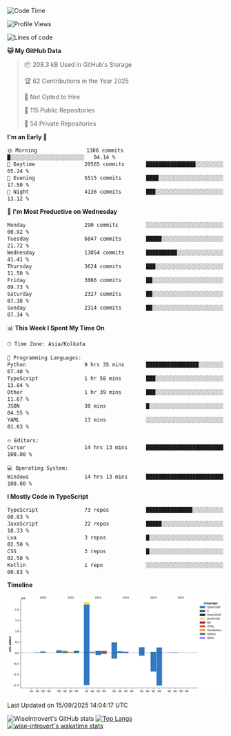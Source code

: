 <!--START_SECTION:waka-->
![Code Time](http://img.shields.io/badge/Code%20Time-2%2C510%20hrs%2028%20mins-blue)

![Profile Views](http://img.shields.io/badge/Profile%20Views-1-blue)

![Lines of code](https://img.shields.io/badge/From%20Hello%20World%20I%27ve%20Written-4.1%20million%20lines%20of%20code-blue)

**🐱 My GitHub Data** 

> 📦 208.3 kB Used in GitHub's Storage 
 > 
> 🏆 62 Contributions in the Year 2025
 > 
> 🚫 Not Opted to Hire
 > 
> 📜 115 Public Repositories 
 > 
> 🔑 54 Private Repositories 
 > 
**I'm an Early 🐤** 

```text
🌞 Morning                1306 commits        █░░░░░░░░░░░░░░░░░░░░░░░░   04.14 % 
🌆 Daytime                20565 commits       ████████████████░░░░░░░░░   65.24 % 
🌃 Evening                5515 commits        ████░░░░░░░░░░░░░░░░░░░░░   17.50 % 
🌙 Night                  4136 commits        ███░░░░░░░░░░░░░░░░░░░░░░   13.12 % 
```
📅 **I'm Most Productive on Wednesday** 

```text
Monday                   290 commits         ░░░░░░░░░░░░░░░░░░░░░░░░░   00.92 % 
Tuesday                  6847 commits        █████░░░░░░░░░░░░░░░░░░░░   21.72 % 
Wednesday                13054 commits       ██████████░░░░░░░░░░░░░░░   41.41 % 
Thursday                 3624 commits        ███░░░░░░░░░░░░░░░░░░░░░░   11.50 % 
Friday                   3066 commits        ██░░░░░░░░░░░░░░░░░░░░░░░   09.73 % 
Saturday                 2327 commits        ██░░░░░░░░░░░░░░░░░░░░░░░   07.38 % 
Sunday                   2314 commits        ██░░░░░░░░░░░░░░░░░░░░░░░   07.34 % 
```


📊 **This Week I Spent My Time On** 

```text
🕑︎ Time Zone: Asia/Kolkata

💬 Programming Languages: 
Python                   9 hrs 35 mins       █████████████████░░░░░░░░   67.40 % 
TypeScript               1 hr 58 mins        ███░░░░░░░░░░░░░░░░░░░░░░   13.84 % 
Other                    1 hr 39 mins        ███░░░░░░░░░░░░░░░░░░░░░░   11.67 % 
JSON                     38 mins             █░░░░░░░░░░░░░░░░░░░░░░░░   04.55 % 
YAML                     13 mins             ░░░░░░░░░░░░░░░░░░░░░░░░░   01.63 % 

🔥 Editors: 
Cursor                   14 hrs 13 mins      █████████████████████████   100.00 % 

💻 Operating System: 
Windows                  14 hrs 13 mins      █████████████████████████   100.00 % 
```

**I Mostly Code in TypeScript** 

```text
TypeScript               73 repos            ███████████████░░░░░░░░░░   60.83 % 
JavaScript               22 repos            █████░░░░░░░░░░░░░░░░░░░░   18.33 % 
Lua                      3 repos             █░░░░░░░░░░░░░░░░░░░░░░░░   02.50 % 
CSS                      3 repos             █░░░░░░░░░░░░░░░░░░░░░░░░   02.50 % 
Kotlin                   1 repo              ░░░░░░░░░░░░░░░░░░░░░░░░░   00.83 % 
```



**Timeline**

![Lines of Code chart](https://raw.githubusercontent.com/wise-introvert/wise-introvert/master/assets/bar_graph.png)


 Last Updated on 15/09/2025 14:04:17 UTC
<!--END_SECTION:waka-->

![WiseIntrovert's GitHub stats](https://github-readme-stats.vercel.app/api?username=wise-introvert&count_private=true&show_icons=true)
[![Top Langs](https://github-readme-stats.vercel.app/api/top-langs/?username=wise-introvert&langs_count=10)](https://github.com/anuraghazra/github-readme-stats)
[![wise-introvert's wakatime stats](https://github-readme-stats.vercel.app/api/wakatime?username=wiseintrovert)](https://github.com/anuraghazra/github-readme-stats)
